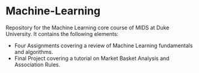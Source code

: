 # Machine-Learning

Repository for the Machine Learning core course of MIDS at Duke University. It contains the following elements:
- Four Assignments covering a review of Machine Learning fundamentals and algorithms.
- Final Project covering a tutorial on Market Basket Analysis and Association Rules.
